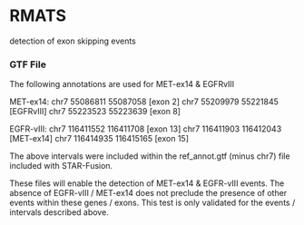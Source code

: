 # RMATS
detection of exon skipping events

### GTF File
The following annotations are used for MET-ex14 & EGFRvIII

MET-ex14:
chr7 55086811 55087058 [exon 2]
chr7 55209979 55221845 [EGFRvIII]
chr7 55223523 55223639 [exon 8]

EGFR-vIII:
chr7 116411552 116411708 [exon 13]
chr7 116411903 116412043 [MET-ex14]
chr7 116414935 116415165 [exon 15]

The above intervals were included within the ref_annot.gtf (minus chr7) file included with STAR-Fusion.

These files will enable the detection of MET-ex14 & EGFR-vIII events. The absence of EGFR-vIII / MET-ex14 does not preclude the presence of other events within these genes / exons. This test is only validated for the events / intervals described above. 
